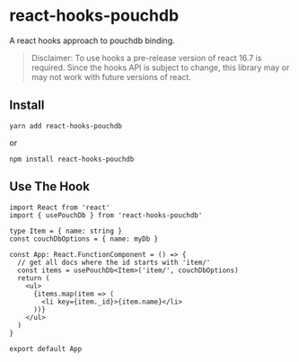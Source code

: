 # react-hooks-pouchdb

A react hooks approach to pouchdb binding.

> Disclaimer: To use hooks a pre-release version of react 16.7 is required. Since the hooks API is subject to change, this library may or may not work with future versions of react.

## Install

```
yarn add react-hooks-pouchdb
```

or

```
npm install react-hooks-pouchdb
```

## Use The Hook

```tsx
import React from 'react'
import { usePouchDb } from 'react-hooks-pouchdb'

type Item = { name: string }
const couchDbOptions = { name: myDb }

const App: React.FunctionComponent = () => {
  // get all docs where the id starts with 'item/'
  const items = usePouchDb<Item>('item/', couchDbOptions)
  return (
    <ul>
      {items.map(item => (
        <li key={item._id}>{item.name}</li>
      ))}
    </ul>
  )
}

export default App
```
